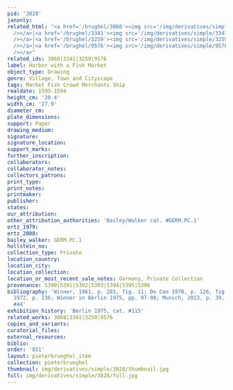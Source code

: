 ```yaml
---
pid: '3828'
janonly: 
related_html: "<a href='/brughel/3068'><img src='/img/derivatives/simple/3068/thumbnail.jpg'
  /></a>|<a href='/brughel/3341'><img src='/img/derivatives/simple/3341/thumbnail.jpg'
  /></a>|<a href='/brughel/3259'><img src='/img/derivatives/simple/3259/thumbnail.jpg'
  /></a>|<a href='/brughel/9576'><img src='/img/derivatives/simple/9576/thumbnail.jpg'
  /></a>"
related_ids: 3068|3341|3259|9576
label: Harbor with a Fish Market
object_type: Drawing
genre: Village, Town and Cityscape
tags: Market Fish Crowd Merchants Ship
realdate: 1593-1594
height_cm: '20.4'
width_cm: '27.9'
diameter_cm: 
plate_dimensions: 
support: Paper
drawing_medium: 
signature: 
signature_location: 
support_marks: 
further_inscription: 
collaborators: 
collaborator_notes: 
collectors_patrons: 
print_type: 
print_notes: 
printmaker: 
publisher: 
states: 
our_attribution: 
other_attribution_authorities: 'Bailey/Walker cat. #GERM.PC.1'
ertz_1979: 
ertz_2008: 
bailey_walker: GERM.PC.1
hollstein_no: 
collection_type: Private
location_country: 
location_city: 
location_collection: 
location_or_most_recent_sale_notes: Germany, Private Collection
provenance: 5390|5391|5392|5393|5394|5395|5396
bibliography: 'Winner, 1961, p. 201, fig. 11; De Coo 1970, p. 126, fig. 123; Winner
  1972, p. 136; Winner in Berlin 1975, pp. 97-98; Munich, 2013, p. 39, p. 252, cat.
  #44'
exhibition_history: 'Berlin 1975, cat. #115'
related_works: 3068|3341|3259|9576
copies_and_variants: 
curatorial_files: 
external_resources: 
biblio: 
order: '851'
layout: pieterbrueghel_item
collection: pieterbrueghel
thumbnail: img/derivatives/simple/3828/thumbnail.jpg
full: img/derivatives/simple/3828/full.jpg
---
```

